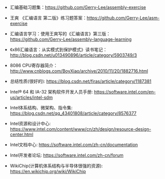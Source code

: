 - 汇编基础习题集：https://github.com/Gerry-Lee/assembly-exercise

- 王爽 《汇编语言 第二版》练习题答案：https://github.com/Gerry-Lee/asm-exercise

- 汇编语言学习：使用王爽写的《汇编语言》第三版：https://github.com/Gerry-Lee/assembly-language-learning

- 《x86汇编语言：从实模式到保护模式》读书笔记：http://blog.csdn.net/u013490896/article/category/5903749/3

- 8086 CPU寄存器简介：http://www.cnblogs.com/BoyXiao/archive/2010/11/20/1882716.html

- 总结性质(很好的): https://blog.csdn.net/firas/article/category/1187381

- Intel® 64 和 IA-32 架构软件开发人员手册: <https://software.intel.com/en-us/articles/intel-sdm>

- Intel体系结构、微架构、指令集: https://blog.csdn.net/qq_43401808/article/category/8576377

- Intel资源和设计中心: https://www.intel.com/content/www/cn/zh/design/resource-design-center.html

- Intel文档中心: https://software.intel.com/zh-cn/documentation

- Intel开发者论坛: https://software.intel.com/zh-cn/forum

- WikiChip(计算机体系结构与半导体很强的资源): https://en.wikichip.org/wiki/WikiChip